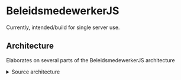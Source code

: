 #  BeleidsmedewerkerJS
Currently, intended/build for single server use.

## Architecture
Elaborates on several parts of the BeleidsmedewerkerJS architecture

<details>
<summary>Source architecture</summary>

The source folder contains the projects most important files.
Including but not limited to : events, handlers and triggers

#### Folder types
> **Callable** folders contain files that should be
> (and/or) can be used by other parts of the program

> **Triggered** folders contain files that should be
>  called or triggered. These are generally executables

| Folder   | Callable | Triggered |
|----------|----------|-----------|
| Commands | ❌        | ✅         |
| Events   | ❌        | ✅         |
| Cogs     | ❌        | ❌         |
| Handler  | ✅        | ❌         |

#### Layout & Context
```js
/src/
    /** 
     * => Controller file of the project
     * main.js is responsible for the main functionality of the project.
     * It initialises and sets up the client||shard
     * And handles all the logic
     */
    /main.js
        
    /**
     * Cogs (gears) are execute on run scripts.
     * They become and stay available/running on application start.
     * Generally not meant to be called. Service as is
     * 
     * Example
     * - Application Proggramming Interface (API)
     * - x time passed event
     */
    /cogs/
    /**
     * Commands are trigers that are executed on a command (by user)
     * Listeneners are created on application start up.
     * 
     * - data {SlashCommandBuilder}
     * SlashCommandBuilder object 
     * context for creating/registering and utilising slash commands
     *
     * - execute {function|Promise
     * The function to execute on trigger
     */
    /commands/

    /**
     * Events are triggered by the application.
     * Listeners are created on application on start up.
     * Events are triggered by user/channel/guild/bot/etc.
     * So not directly by users request/command
     * 
     * - execute {function|Promise}
     * The function to execute on trigger
     * 
     * - once {boolean}
     *  If the event should only be run once
     * 
     *  Example : ready event should only be run once since the client will only become ready once
     *  
     */
    /events/

    /**
     * Handlers are common functions that can be used by multiple events.
     * In various use cases. Not limited to one.
     * 
     * Example
     * - getting database information
     * - sending out messages to configured channels
     */
    /handlers/
```
</details>